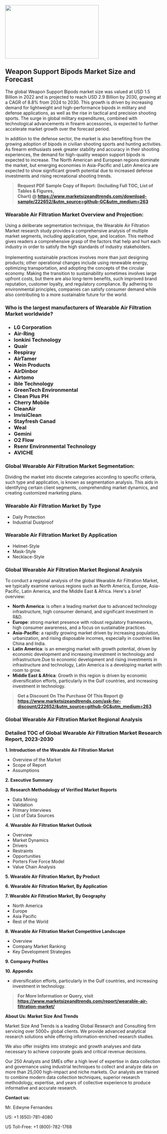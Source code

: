 <p><img class="alignnone size-medium wp-image-20088" src="https://ffe5etoiles.com/wp-content/uploads/2024/12/MST1-300x171.png" alt="" width="300" height="171" /></p><h2>Weapon Support Bipods Market Size and Forecast</h2><p>The global Weapon Support Bipods market size was valued at USD 1.5 Billion in 2022 and is projected to reach USD 2.9 Billion by 2030, growing at a CAGR of 8.8% from 2024 to 2030. This growth is driven by increasing demand for lightweight and high-performance bipods in military and defense applications, as well as the rise in tactical and precision shooting sports. The surge in global military expenditures, combined with technological advancements in firearm accessories, is expected to further accelerate market growth over the forecast period.</p><p>In addition to the defense sector, the market is also benefiting from the growing adoption of bipods in civilian shooting sports and hunting activities. As firearm enthusiasts seek greater stability and accuracy in their shooting experiences, the demand for high-quality weapon support bipods is expected to increase. The North American and European regions dominate the market, but emerging economies in Asia-Pacific and Latin America are expected to show significant growth potential due to increased defense investments and rising recreational shooting trends.</p></p><blockquote id="" class=""><strong>Request PDF Sample Copy of Report: (Including Full TOC, List of Tables &amp; Figures, Chart)&nbsp;@&nbsp;<strong><a href="https://www.marketsizeandtrends.com/download-sample/222652/&utm_source=github-GC&utm_medium=263" target="_blank">https://www.marketsizeandtrends.com/download-sample/222652/&utm_source=github-GC&utm_medium=263</a></strong></strong></blockquote><h3 id="" class="">Wearable Air Filtration Market&nbsp;Overview and Projection:</h3><p id="" class="">Using a deliberate segmentation technique, the Wearable Air Filtration Market research study provides a comprehensive analysis of multiple market segments, including application, type, and location. This method gives readers a comprehensive grasp of the factors that help and hurt each industry in order to satisfy the high standards of industry stakeholders. <br /> <br />Implementing sustainable practices involves more than just designing products; other operational changes include using renewable energy, optimizing transportation, and adopting the concepts of the circular economy. Making the transition to sustainability sometimes involves large upfront costs, but there are also long-term benefits, such improved brand reputation, customer loyalty, and regulatory compliance. By adhering to environmental principles, companies can satisfy consumer demand while also contributing to a more sustainable future for the world.</p><h3 id="" class="">Who is the largest manufacturers of&nbsp;Wearable Air Filtration Market worldwide?</h3><h3 class=""><p><ul><li>LG Corporation </li><li> Air-Ring </li><li> Ionkini Technology </li><li> Quair </li><li> Respiray </li><li> AirTamer </li><li> Wein Products </li><li> AirDinbor </li><li> Airtomo </li><li> ible Technology </li><li> GreenTech Environmental </li><li> Clean Plus PH </li><li> Cherry Mobile </li><li> CleanAir </li><li> InvisiClean </li><li> Stayfresh Canad </li><li> Weal </li><li> Gemini </li><li> O2 Flow </li><li> Rsenr Environmental Technology </li><li> AVICHE</li></ul></p></h3><h3 id="" class="">Global&nbsp;Wearable Air Filtration Market Segmentation:</h3><p id="" class="">Dividing the market into discrete categories according to specific criteria, such type and application, is known as segmentation analysis. This aids in identifying certain client segments, comprehending market dynamics, and creating customized marketing plans.</p><h3 id="" class="">Wearable Air Filtration Market&nbsp;By Type</h3><p><p><ul><li>Daily Protection</li><li> Industrial Dustproof</p></li></ul></p></p><h3 id="" class="">Wearable Air Filtration Market&nbsp;By Application</h3><p class=""><p><ul><li>Helmet-Style</li><li> Mask-Style</li><li> Necklace-Style</li></ul></p></p><h3 id="" class="">Global Wearable Air Filtration Market Regional Analysis</h3><p id="" class="">To conduct a regional analysis of the global Wearable Air Filtration Market, we typically examine various regions such as North America, Europe, Asia-Pacific, Latin America, and the Middle East &amp; Africa. Here's a brief overview:</p><ul><li><strong>North America</strong>: is often a leading market due to advanced technology infrastructure, high consumer demand, and significant investment in R&amp;D.</li><li><strong>Europe</strong>: strong market presence with robust regulatory frameworks, high consumer awareness, and a focus on sustainable practices.</li><li><strong>Asia-Pacific</strong>: a rapidly growing market driven by increasing population, urbanization, and rising disposable incomes, especially in countries like China and India.</li><li><strong>Latin America</strong>: is an emerging market with growth potential, driven by economic development and increasing investment in technology and infrastructure.Due to economic development and rising investments in infrastructure and technology, Latin America is a developing market with room to grow.</li><li><strong>Middle East &amp; Africa</strong>: Growth in this region is driven by economic diversification efforts, particularly in the Gulf countries, and increasing investment in technology.</li></ul><blockquote id="" class=""><strong>Get a Discount On The Purchase Of This Report @ <strong><a href="https://www.marketsizeandtrends.com/ask-for-discount/222652/&utm_source=github-GC&utm_medium=263" target="_blank">https://www.marketsizeandtrends.com/ask-for-discount/222652/&utm_source=github-GC&utm_medium=263</a></strong></strong></blockquote><h3 id="" class="">Global Wearable Air Filtration Market Regional Analysis</h3><h3 id="" class="">Detailed TOC of Global Wearable Air Filtration Market Research Report, 2023-2030</h3><p id="" class=""><strong>1. Introduction of the Wearable Air Filtration Market</strong></p><ul><li>Overview of the Market</li><li>Scope of Report</li><li>Assumptions</li></ul><p id="" class=""><strong>2. Executive Summary</strong></p><p id="" class=""><strong>3. Research Methodology of Verified Market Reports</strong></p><ul><li>Data Mining</li><li>Validation</li><li>Primary Interviews</li><li>List of Data Sources</li></ul><p id="" class=""><strong>4. Wearable Air Filtration Market Outlook</strong></p><ul><li>Overview</li><li>Market Dynamics</li><li>Drivers</li><li>Restraints</li><li>Opportunities</li><li>Porters Five Force Model</li><li>Value Chain Analysis</li></ul><p id="" class=""><strong>5. Wearable Air Filtration Market, By Product</strong></p><p id="" class=""><strong>6. Wearable Air Filtration Market, By Application</strong></p><p id="" class=""><strong>7. Wearable Air Filtration Market, By Geography</strong></p><ul><li>North America</li><li>Europe</li><li>Asia Pacific</li><li>Rest of the World</li></ul><p id="" class=""><strong>8. Wearable Air Filtration Market Competitive Landscape</strong></p><ul><li>Overview</li><li>Company Market Ranking</li><li>Key Development Strategies</li></ul><p id="" class=""><strong>9. Company Profiles</strong></p><p id="" class=""><strong>10. Appendix</strong></p><ul><li>diversification efforts, particularly in the Gulf countries, and increasing investment in technology.</li></ul><blockquote id="" class=""><strong>For More Information or Query, visit <strong><strong><a href="https://www.marketsizeandtrends.com/report/wearable-air-filtration-market/" target="_blank">https://www.marketsizeandtrends.com/report/wearable-air-filtration-market/</a></strong></strong></strong></blockquote><p id="" class=""><strong>About Us: Market Size And Trends</strong></p><p id="" class="">Market Size And Trends is a leading Global Research and Consulting firm servicing over 5000+ global clients. We provide advanced analytical research solutions while offering information-enriched research studies.</p><p id="" class="">We also offer insights into strategic and growth analyses and data necessary to achieve corporate goals and critical revenue decisions.</p><p id="" class="">Our 250 Analysts and SMEs offer a high level of expertise in data collection and governance using industrial techniques to collect and analyze data on more than 25,000 high-impact and niche markets. Our analysts are trained to combine modern data collection techniques, superior research methodology, expertise, and years of collective experience to produce informative and accurate research.</p><p id="" class=""><strong>Contact us:</strong></p><p id="" class="">Mr. Edwyne Fernandes</p><p id="" class="">US: +1 (650)-781-4080</p><p id="" class="">US Toll-Free: +1 (800)-782-1768</p>
